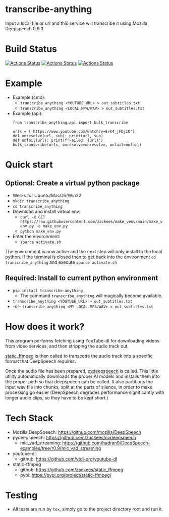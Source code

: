 
# transcribe-anything
Input a local file or url and this service will transcribe it using Mozilla Deepspeech 0.9.3.

# Build Status

[![Actions Status](https://github.com/zackees/transcribe-anything/workflows/MacOS_Tests/badge.svg)](https://github.com/zackees/transcribe-anything/actions/workflows/push_macos.yml)
[![Actions Status](https://github.com/zackees/transcribe-anything/workflows/Win_Tests/badge.svg)](https://github.com/zackees/transcribe-anything/actions/workflows/push_win.yml)
[![Actions Status](https://github.com/zackees/transcribe-anything/workflows/Ubuntu_Tests/badge.svg)](https://github.com/zackees/transcribe-anything/actions/workflows/push_ubuntu.yml)


# Example

  * Example (cmd):
    * `transcribe_anything <YOUTUBE_URL> > out_subtitles.txt`
    * `transcribe_anything <LOCAL.MP4/WAV> > out_subtitles.txt`
  * Example (api):
    ```
    from transcribe_anything.api import bulk_transcribe

    urls = ['https://www.youtube.com/watch?v=Erk4_jFDjzQ']
    def onresolve(url, sub): print(url, sub)
    def onfail(url): print(f'Failed: {url}')
    bulk_transcribe(urls, onresolve=onresolve, onfail=onfail)
    ```

# Quick start

## Optional: Create a virtual python package
  * Works for Ubuntu/MacOS/Win32
  * `mkdir transcribe_anything`
  * `cd transcribe_anything`
  * Download and install virtual env:
    * `curl -X GET https://raw.githubusercontent.com/zackees/make_venv/main/make_venv.py -o make_env.py`
    * `python make_env.py`
  * Enter the environment:
    * `source activate.sh`

The environment is now active and the next step will only install to the local python. If the terminal
is closed then to get back into the environment `cd transcribe_anything` and execute `source activate.sh`

## Required: Install to current python environment
  * `pip install transcribe-anything`
    * The command `transcribe_anything` will magically become available.
  * `transcribe_anything <YOUTUBE_URL> > out_subtitles.txt`
  * -or- `transcribe_anything <MY_LOCAL.MP4/WAV> > out_subtitles.txt`

# How does it work?

This program performs fetching using YouTube-dl for downloading videos from video services, and then
stripping the audio track out.

[static_ffmpeg](https://pypi.org/project/static-ffmpeg/) is then called to transcode the audio track into a specific format that DeepSpeech requires.

Once the audio file has been prepared, [pydeepspeech](https://pypi.org/project/pydeepspeech/) is called. This little
utility automatically downloads the proper AI models and installs them into the proper path so that deepspeech can be
called. It also partitions the input wav file into chunks, split at the parts of silence, in order to make processing
go easier (DeepSpeech degrades performance significantly with longer audio clips, so they have to be kept short.)



# Tech Stack
  * Mozilla DeepSpeech: https://github.com/mozilla/DeepSpeech
  * pydeepspeech: https://github.com/zackees/pydeepspeech
    * mic_vad_streaming: https://github.com/hadran9/DeepSpeech-examples/tree/r0.9/mic_vad_streaming
  * youtube-dl:
    * github: https://github.com/ytdl-org/youtube-dl
  * static-ffmpeg
    * github: https://github.com/zackees/static_ffmpeg
    * pypi: https://pypi.org/project/static-ffmpeg/

# Testing
  * All tests are run by `tox`, simply go to the project directory root and run it.
